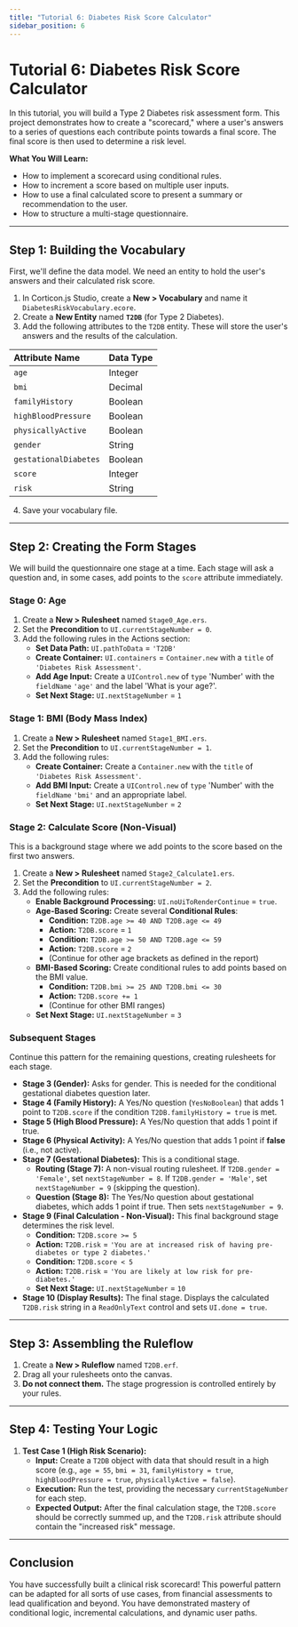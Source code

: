 ```yaml
---
title: "Tutorial 6: Diabetes Risk Score Calculator"
sidebar_position: 6
---
```


# Tutorial 6: Diabetes Risk Score Calculator

In this tutorial, you will build a Type 2 Diabetes risk assessment form. This project demonstrates how to create a "scorecard," where a user's answers to a series of questions each contribute points towards a final score. The final score is then used to determine a risk level.

**What You Will Learn:**

* How to implement a scorecard using conditional rules.
* How to increment a score based on multiple user inputs.
* How to use a final calculated score to present a summary or recommendation to the user.
* How to structure a multi-stage questionnaire.

---

## Step 1: Building the Vocabulary

First, we'll define the data model. We need an entity to hold the user's answers and their calculated risk score.

1.  In Corticon.js Studio, create a **New > Vocabulary** and name it `DiabetesRiskVocabulary.ecore`.
2.  Create a **New Entity** named **`T2DB`** (for Type 2 Diabetes).
3.  Add the following attributes to the `T2DB` entity. These will store the user's answers and the results of the calculation.

| Attribute Name        | Data Type |
| :-------------------- | :-------- |
| `age`                 | Integer   |
| `bmi`                 | Decimal   |
| `familyHistory`       | Boolean   |
| `highBloodPressure`   | Boolean   |
| `physicallyActive`    | Boolean   |
| `gender`              | String    |
| `gestationalDiabetes` | Boolean   |
| `score`               | Integer   |
| `risk`                | String    |

4.  Save your vocabulary file.

---

## Step 2: Creating the Form Stages

We will build the questionnaire one stage at a time. Each stage will ask a question and, in some cases, add points to the `score` attribute immediately.

### Stage 0: Age

1.  Create a **New > Rulesheet** named `Stage0_Age.ers`.
2.  Set the **Precondition** to `UI.currentStageNumber = 0`.
3.  Add the following rules in the Actions section:
    * **Set Data Path:** `UI.pathToData` = `'T2DB'`
    * **Create Container:** `UI.containers` = `Container.new` with a `title` of `'Diabetes Risk Assessment'`.
    * **Add Age Input:** Create a `UIControl.new` of `type` 'Number' with the `fieldName` `'age'` and the label 'What is your age?'.
    * **Set Next Stage:** `UI.nextStageNumber` = `1`

### Stage 1: BMI (Body Mass Index)

1.  Create a **New > Rulesheet** named `Stage1_BMI.ers`.
2.  Set the **Precondition** to `UI.currentStageNumber = 1`.
3.  Add the following rules:
    * **Create Container:** Create a `Container.new` with the `title` of `'Diabetes Risk Assessment'`.
    * **Add BMI Input:** Create a `UIControl.new` of `type` 'Number' with the `fieldName` `'bmi'` and an appropriate label.
    * **Set Next Stage:** `UI.nextStageNumber` = `2`

### Stage 2: Calculate Score (Non-Visual)

This is a background stage where we add points to the score based on the first two answers.

1.  Create a **New > Rulesheet** named `Stage2_Calculate1.ers`.
2.  Set the **Precondition** to `UI.currentStageNumber = 2`.
3.  Add the following rules:
    * **Enable Background Processing:** `UI.noUiToRenderContinue` = `true`.
    * **Age-Based Scoring:** Create several **Conditional Rules**:
        * **Condition:** `T2DB.age >= 40 AND T2DB.age <= 49`
        * **Action:** `T2DB.score` = `1`
        * **Condition:** `T2DB.age >= 50 AND T2DB.age <= 59`
        * **Action:** `T2DB.score` = `2`
        * (Continue for other age brackets as defined in the report)
    * **BMI-Based Scoring:** Create conditional rules to add points based on the BMI value.
        * **Condition:** `T2DB.bmi >= 25 AND T2DB.bmi <= 30`
        * **Action:** `T2DB.score += 1`
        * (Continue for other BMI ranges)
    * **Set Next Stage:** `UI.nextStageNumber` = `3`

### Subsequent Stages

Continue this pattern for the remaining questions, creating rulesheets for each stage.

* **Stage 3 (Gender):** Asks for gender. This is needed for the conditional gestational diabetes question later.
* **Stage 4 (Family History):** A Yes/No question (`YesNoBoolean`) that adds 1 point to `T2DB.score` if the condition `T2DB.familyHistory = true` is met.
* **Stage 5 (High Blood Pressure):** A Yes/No question that adds 1 point if true.
* **Stage 6 (Physical Activity):** A Yes/No question that adds 1 point if **false** (i.e., not active).
* **Stage 7 (Gestational Diabetes):** This is a conditional stage.
    * **Routing (Stage 7):** A non-visual routing rulesheet. If `T2DB.gender = 'Female'`, set `nextStageNumber = 8`. If `T2DB.gender = 'Male'`, set `nextStageNumber = 9` (skipping the question).
    * **Question (Stage 8):** The Yes/No question about gestational diabetes, which adds 1 point if true. Then sets `nextStageNumber = 9`.
* **Stage 9 (Final Calculation - Non-Visual):** This final background stage determines the risk level.
    * **Condition:** `T2DB.score >= 5`
    * **Action:** `T2DB.risk` = `'You are at increased risk of having pre-diabetes or type 2 diabetes.'`
    * **Condition:** `T2DB.score < 5`
    * **Action:** `T2DB.risk` = `'You are likely at low risk for pre-diabetes.'`
    * **Set Next Stage:** `UI.nextStageNumber` = `10`
* **Stage 10 (Display Results):** The final stage. Displays the calculated `T2DB.risk` string in a `ReadOnlyText` control and sets `UI.done = true`.

---

## Step 3: Assembling the Ruleflow

1.  Create a **New > Ruleflow** named `T2DB.erf`.
2.  Drag all your rulesheets onto the canvas.
3.  **Do not connect them.** The stage progression is controlled entirely by your rules.

---

## Step 4: Testing Your Logic

1.  **Test Case 1 (High Risk Scenario):**
    * **Input:** Create a `T2DB` object with data that should result in a high score (e.g., `age = 55`, `bmi = 31`, `familyHistory = true`, `highBloodPressure = true`, `physicallyActive = false`).
    * **Execution:** Run the test, providing the necessary `currentStageNumber` for each step.
    * **Expected Output:** After the final calculation stage, the `T2DB.score` should be correctly summed up, and the `T2DB.risk` attribute should contain the "increased risk" message.

---

## Conclusion

You have successfully built a clinical risk scorecard! This powerful pattern can be adapted for all sorts of use cases, from financial assessments to lead qualification and beyond. You have demonstrated mastery of conditional logic, incremental calculations, and dynamic user paths.